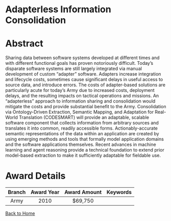 
Adapterless Information Consolidation
=====================================

# Abstract


Sharing data between software systems developed at different times and with different functional goals has proven notoriously difficult. Today’s disparate software systems are still largely integrated via manual development of custom “adapter” software. Adapters increase integration and lifecycle costs, sometimes cause significant delays in useful access to source data, and introduce errors. The costs of adapter-based solutions are particularly acute for today’s Army due to increased costs, deployment delays, and the resulting impacts on tactical operations and missions.  An “adapterless” approach to information sharing and consolidation would mitigate the costs and provide substantial benefit to the Army. Consolidation via Ontology-Driven Extraction, Semantic Mapping, and Adaptation for Real-World Translation (CODESMART) will provide an adaptable, scalable software component that collects information from arbitrary sources and translates it into common, readily accessible forms. Actionably-accurate semantic representations of the data within an application are created by using emerging methods and tools that formally model application domains and the software applications themselves. Recent advances in machine learning and agent reasoning provide a technical foundation to extend prior model-based extraction to make it sufficiently adaptable for fieldable use.  

# Award Details

|Branch|Award Year|Award Amount|Keywords|
| :---: | :---: | :---: | :---: |
|Army|2010|$69,750||
  
  


[Back to Home](https://github.com/chrischow/dod_sbir_awards/CC/#989)